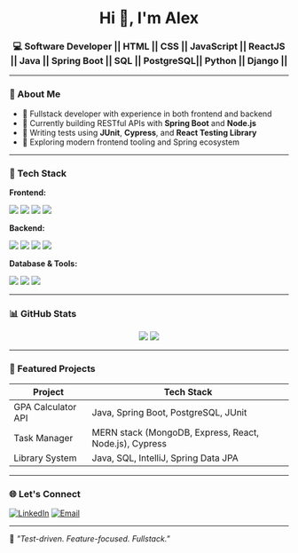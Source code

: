 <h1 align="center">Hi 👋, I'm Alex</h1>
<h3 align="center">💻 Software Developer || HTML || CSS || JavaScript || ReactJS || Java || Spring Boot || SQL || PostgreSQL|| Python || Django ||</h3>

---

### 🚀 About Me

- 🧩 Fullstack developer with experience in both frontend and backend
- 🔭 Currently building RESTful APIs with **Spring Boot** and **Node.js**
- 🧪 Writing tests using **JUnit**, **Cypress**, and **React Testing Library**
- 🧠 Exploring modern frontend tooling and Spring ecosystem

---

### 🧰 Tech Stack

**Frontend:**
<p>
  <img src="https://img.shields.io/badge/React-20232A?style=for-the-badge&logo=react&logoColor=61DAFB"/>
  <img src="https://img.shields.io/badge/JavaScript-F7DF1E?style=for-the-badge&logo=javascript&logoColor=black"/>
  <img src="https://img.shields.io/badge/React Testing Library-E33332?style=for-the-badge&logo=testing-library&logoColor=white"/>
  <img src="https://img.shields.io/badge/Cypress-17202C?style=for-the-badge&logo=cypress&logoColor=white"/>
</p>

**Backend:**
<p>
  <img src="https://img.shields.io/badge/Node.js-339933?style=for-the-badge&logo=nodedotjs&logoColor=white"/>
  <img src="https://img.shields.io/badge/Java-ED8B00?style=for-the-badge&logo=java&logoColor=white"/>
  <img src="https://img.shields.io/badge/Spring_Boot-6DB33F?style=for-the-badge&logo=spring-boot&logoColor=white"/>
  <img src="https://img.shields.io/badge/JUnit-25A162?style=for-the-badge&logo=java&logoColor=white"/>
</p>

**Database & Tools:**
<p>
  <img src="https://img.shields.io/badge/SQL-003B57?style=for-the-badge&logo=postgresql&logoColor=white"/>
  <img src="https://img.shields.io/badge/MySQL-4479A1?style=for-the-badge&logo=mysql&logoColor=white"/>
  <img src="https://img.shields.io/badge/Git-F05032?style=for-the-badge&logo=git&logoColor=white"/>
</p>

---

### 📊 GitHub Stats

<p align="center">
  <img src="https://github-readme-stats.vercel.app/api?username=elfctn&show_icons=true&theme=radical" />
  <img src="https://github-readme-stats.vercel.app/api/top-langs/?username=elfctn&layout=compact&theme=radical" />
</p>

---

### 📁 Featured Projects

| Project               | Tech Stack                                              |
|------------------------|----------------------------------------------------------|
| GPA Calculator API     | Java, Spring Boot, PostgreSQL, JUnit                   |
| Task Manager           | MERN stack (MongoDB, Express, React, Node.js), Cypress |
| Library System         | Java, SQL, IntelliJ, Spring Data JPA                   |

---

### 🌐 Let's Connect

[![LinkedIn](https://img.shields.io/badge/LinkedIn-0077B5?style=for-the-badge&logo=linkedin&logoColor=white)](https://linkedin.com/in/elifcetin-)
[![Email](https://img.shields.io/badge/Email-D14836?style=for-the-badge&logo=gmail&logoColor=white)](mailto:elifcetindev@gmail.com)

---

🧠 *"Test-driven. Feature-focused. Fullstack."*

